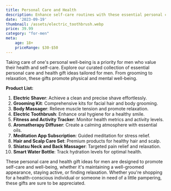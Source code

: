 ```yaml
---
title: Personal Care and Health
description: Enhance self-care routines with these essential personal care and health gift ideas for men.
date: '2023-09-19'
thumbnail: /assets/electric_toothbrush.webp
price: 39.99
category: "for-men"
meta:
    age: 18+
    priceRange: $30-$50
---
```

Taking care of one's personal well-being is a priority for men who value their health and self-care. Explore our curated collection of essential personal care and health gift ideas tailored for men. From grooming to relaxation, these gifts promote physical and mental well-being.

**Product List:**
1. **Electric Shaver**: Achieve a clean and precise shave effortlessly.
2. **Grooming Kit**: Comprehensive kits for facial hair and body grooming.
3. **Body Massager**: Relieve muscle tension and promote relaxation.
4. **Electric Toothbrush**: Enhance oral hygiene for a healthy smile.
5. **Fitness and Activity Tracker**: Monitor health metrics and activity levels.
6. **Aromatherapy Diffuser**: Create a calming atmosphere with essential oils.
7. **Meditation App Subscription**: Guided meditation for stress relief.
8. **Hair and Scalp Care Set**: Premium products for healthy hair and scalp.
9. **Shiatsu Neck and Back Massager**: Targeted pain relief and relaxation.
10. **Smart Water Bottle**: Track hydration levels for optimal health.

These personal care and health gift ideas for men are designed to promote self-care and well-being, whether it's maintaining a well-groomed appearance, staying active, or finding relaxation. Whether you're shopping for a health-conscious individual or someone in need of a little pampering, these gifts are sure to be appreciated.